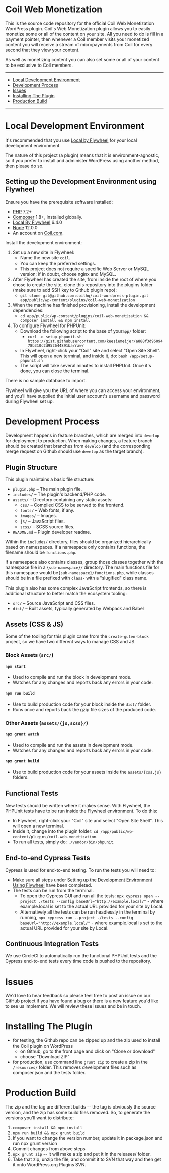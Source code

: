 # Coil Web Monetization

This is the source code repository for the official Coil Web Monetization WordPress plugin. Coil's Web Monetization plugin allows you to easily monetize some or all of the content on your site. All you need to do is fill in a payment pointer, then whenever a Coil member visits your monetized content you will receive a stream of micropayments from Coil for every second that they view your content.

As well as monetizing content you can also set some or all of your content to be exclusive to Coil members.

---

* [Local Development Environment](#local-development-environment)
* [Development Process](#development-process)
* [Issues](#issues)
* [Installing The Plugin](#installing-the-plugin)
* [Production Build](#production-build)
---
# Local Development Environment

It's recommended that you use [Local by Flywheel](https://localbyflywheel.com/) for your local development environment.

The nature of this project (a plugin) means that it is environment-agnostic, so if you prefer to install and administer WordPress using another method, then please do so.

## Setting up the Development Environment using Flywheel

Ensure you have the prerequisite software installed:

* [PHP](https://php.net/) 7.2+
* [Composer](https://getcomposer.org/) 1.8+, installed globally.
* [Local By Flywheel](https://localwp.com/releases/6.4.0/) 6.4.0
* [Node](https://nodejs.org/) 12.0.0
* An account on [Coil.com](https://coil.com/).

Install the development environment:

1. Set up a new site in Flywheel:
	- Name the new site `coil`.
	- You can keep the preferred settings.
	- This project does not require a specific Web Server or MySQL version; if in doubt, choose nginx and MySQL.
1. After Flywheel has created the site, from inside the root of where you chose to create the site, clone this repository into the plugins folder (make sure to add SSH key to Github plugin repo):
	- `git clone git@github.com:coilhq/coil-wordpress-plugin.git app/public/wp-content/plugins/coil-web-monetization`
1. When the machine has finished provisioning, install the development dependencies:
	- `cd app/public/wp-content/plugins/coil-web-monetization && composer install && npm install`
1. To configure Flywheel for PHPUnit:
	- Download the following script to the base of your`app/` folder:
		- `curl -o setup-phpunit.sh https://gist.githubusercontent.com/keesiemeijer/a888f3d9609478b310c2d952644891ba/raw/`
	- In Flywheel, right-click your "Coil" site and select "Open Site Shell". This will open a new terminal, and inside it, do: `bash /app/setup-phpunit.sh`
	- The script will take several minutes to install PHPUnit. Once it's done, you can close the terminal.

There is no sample database to import.

Flywheel will give you the URL of where you can access your environment, and you'll have supplied the initial user account's username and password during Flywheel set up.


# Development Process

Development happens in feature branches, which are merged into `develop` for deployment to production. When making changes, a feature branch should be created that branches from `develop` (and the corresponding merge request on Github should use `develop` as the target branch).

## Plugin Structure

This plugin maintains a basic file structure:

* `plugin.php` – The main plugin file.
* `includes/` – The plugin's backend/PHP code.
* `assets/` – Directory containing any static assets:
	* `css/` – Compiled CSS to be served to the frontend.
	* `fonts/` – Web fonts, if any.
	* `images/` – Images.
	* `js/` – JavaScript files.
	* `scss/` – SCSS source files.
* `README.md` – Plugin developer readme.

Within the `includes/` directory, files should be organized hierarchically based on namespaces. If a namespace only contains functions, the filename should be `functions.php`.

If a namespace also contains classes, group those classes together with the namespace file in a `{sub-namespace}/` directory. The main functions file for this namespace would be`{sub-namespace}/functions.php`, while classes should be in a file prefixed with `class-` with a "slugified" class name.

This plugin also has some complex JavaScript frontends, so there is additional structure to better match the ecosystem tooling:

* `src/` – Source JavaScript and CSS files.
* `dist/` – Built assets, typically generated by Webpack and Babel

## Assets (CSS & JS)

Some of the tooling for this plugin came from the `create-guten-block` project, so we have two different ways to manage CSS and JS.

### Block Assets (`src/`)
#### `npm start`
- Used to compile and run the block in development mode.
- Watches for any changes and reports back any errors in your code.

#### `npm run build`
- Use to build production code for your block inside the `dist/` folder.
- Runs once and reports back the gzip file sizes of the produced code.

### Other Assets (`assets/{js,scss}/`)
#### `npx grunt watch`
- Used to compile and run the assets in development mode.
- Watches for any changes and reports back any errors in your code.

#### `npx grunt build`
- Use to build production code for your assets inside the `assets/{css,js}` folders.
## Functional Tests
New tests should be written where it makes sense. With Flywheel, the PHPUnit tests have to be run inside the Flywheel environment. To do this:

- In Flywheel, right-click your "Coil" site and select "Open Site Shell". This will open a new terminal.
- Inside it, change into the plugin folder: `cd /app/public/wp-content/plugins/coil-web-monetization`.
- To run all tests, simply do: `./vendor/bin/phpunit`.

## End-to-end Cypress Tests
Cypress is used for end-to-end testing. To run the tests you will need to:

- Make sure all steps under [Setting up the Development Environment Using Flywheel](#setting-up-the-development-environment-using-flywheel) have been completed.
- The tests can be run from the terminal.
	- To open the Cypress GUI and run all the tests: `npx cypress open --project ./tests --config baseUrl="http://example.local/"` - where example.local is set to the actual URL provided for your site by Local.
	- Alternatively all the tests can be run headlessly in the terminal by running, `npx cypress run --project ./tests --config baseUrl="http://example.local/"` - where example.local is set to the actual URL provided for your site by Local.

## Continuous Integration Tests
We use CircleCI to automatically run the functional PHPUnit tests and the Cypress end-to-end tests every time code is pushed to the repository.
# Issues

We'd love to hear feedback so please feel free to post an issue on our GitHub project if you have found a bug or there is a new feature you'd like to see us implement. We will review these issues and be in touch.

# Installing The Plugin

- for testing, the Github repo can be zipped up and the zip used to install the Coil plugin on WordPress
	- on Github, go to the front page and click on "Clone or download"
	- choose "Download ZIP"
- for production, use command line `grunt zip` to create a zip in the `/resources/` folder. This removes development files such as composer.json and the tests folder.

# Production Build
 The zip and the tag are different builds -- the tag is obviously the source version, and the zip has some build files removed. So, to generate the versions you'll want to distribute:
1. `composer install && npm install`
1. `npm run build && npx grunt build`
1. If you want to change the version number, update it in package.json and run npx grunt version
1. Commit changes from above steps
1. `npx grunt zip` -- it will make a zip and put it in the releases/ folder.
1. Take that zip, unzip the file, and commit it to SVN that way and then get it onto WordPress.org Plugins SVN.
